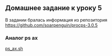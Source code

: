 
## Домашнее задание к уроку 5

В задании бралась информация из репозитория https://github.com/soarpenguin/procps-3.0.5

### Аналог ps ax

[ps_ax.sh](/files/lesson5/ps_ax.sh)
